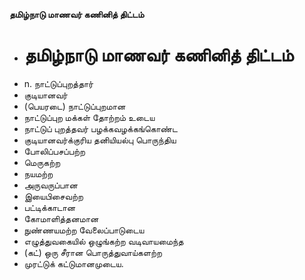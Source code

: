 **தமிழ்நாடு மாணவர் கணினித் திட்டம்**
- # தமிழ்நாடு மாணவர் கணினித் திட்டம்
- n. நாட்டுப்புறத்தார்
- குடியானவர்
- (பெயரடை) நாட்டுப்புறமான
- நாட்டுப்புற மக்கள் தோற்றம் உடைய
- நாட்டுப் புறத்தவர் பழக்கவழக்கங்கொண்ட
- குடியானவர்க்குரிய தனியியல்பு பொருந்திய
- போலிப்பசப்பற்ற
- மெருகற்ற
- நயமற்ற
- அருவருப்பான
- இயைபிசைவற்ற
- பட்டிக்காடான
- கோமாளித்தனமான
- நுண்ணயமற்ற வேலைப்பாடுடைய
- எழுத்துவகையில் ஒழுங்கற்ற வடிவாயமைந்த
- (கட்) ஒரு சீரான பொருத்துவாய்களற்ற
- முரட்டுக் கட்டுமானமுடைய.

